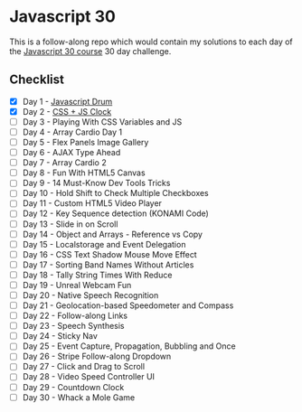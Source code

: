 # Javascript 30

This is a follow-along repo which would contain my solutions to each day of the [Javascript 30 course](https://javascript30.com/) 30 day challenge.

## Checklist

- [x]  Day 1 - [Javascript Drum](https://akhilome.github.io/js30/01) 
- [x]  Day 2 - [CSS + JS Clock](https://akhilome.github.io/js30/02) 
- [ ]  Day 3 - Playing With CSS Variables and JS 
- [ ]  Day 4 - Array Cardio Day 1 
- [ ]  Day 5 - Flex Panels Image Gallery 
- [ ]  Day 6 - AJAX Type Ahead 
- [ ]  Day 7 - Array Cardio 2 
- [ ]  Day 8 - Fun With HTML5 Canvas 
- [ ]  Day 9 - 14 Must-Know Dev Tools Tricks 
- [ ]  Day 10 - Hold Shift to Check Multiple Checkboxes 
- [ ]  Day 11 - Custom HTML5 Video Player 
- [ ]  Day 12 - Key Sequence detection (KONAMI Code) 
- [ ]  Day 13 - Slide in on Scroll 
- [ ]  Day 14 - Object and Arrays - Reference vs Copy 
- [ ]  Day 15 - Localstorage and Event Delegation 
- [ ]  Day 16 - CSS Text Shadow Mouse Move Effect 
- [ ]  Day 17 - Sorting Band Names Without Articles 
- [ ]  Day 18 - Tally String Times With Reduce 
- [ ]  Day 19 - Unreal Webcam Fun 
- [ ]  Day 20 - Native Speech Recognition 
- [ ]  Day 21 - Geolocation-based Speedometer and Compass 
- [ ]  Day 22 - Follow-along Links 
- [ ]  Day 23 - Speech Synthesis 
- [ ]  Day 24 - Sticky Nav 
- [ ]  Day 25 - Event Capture, Propagation, Bubbling and Once
- [ ]  Day 26 - Stripe Follow-along Dropdown 
- [ ]  Day 27 - Click and Drag to Scroll 
- [ ]  Day 28 - Video Speed Controller UI 
- [ ]  Day 29 - Countdown Clock 
- [ ]  Day 30 - Whack a Mole Game 
